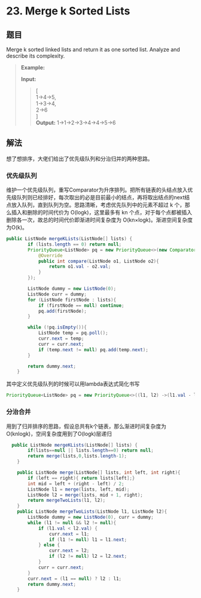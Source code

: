 # 23. Merge k Sorted Lists

## 题目

Merge k sorted linked lists and return it as one sorted list. Analyze and describe its complexity.

>**Example:**
>
>**Input:**
>>[  
>>1->4->5,  
>>1->3->4,  
>>2->6  
>]  
>>**Output:** 1->1->2->3->4->4->5->6

## 解法

想了想排序，大佬们给出了优先级队列和分治归并的两种思路。

### 优先级队列

维护一个优先级队列，重写Comparator为升序排列。把所有链表的头结点放入优先级队列则已经排好，每次取出的必是目前最小的结点，再将取出结点的next结点放入队列，直到队列为空。思路清晰，考虑优先队列中的元素不超过 k 个，那么插入和删除的时间代价为 O(logk)，这里最多有 kn 个点，对于每个点都被插入删除各一次，故总的时间代价即渐进时间复杂度为 O(kn×logk)。渐进空间复杂度为O(k)。


```java
public ListNode mergeKLists(ListNode[] lists) {
        if (lists.length == 0) return null;
        PriorityQueue<ListNode> pq = new PriorityQueue<>(new Comparator<ListNode>(){
            @Override
            public int compare(ListNode o1, ListNode o2){
                return o1.val - o2.val;
            }
        });

        ListNode dummy = new ListNode(0);
        ListNode curr = dummy;
        for (ListNode firstNode : lists){
            if (firstNode == null) continue;
            pq.add(firstNode);            
        }

        while (!pq.isEmpty()){
            ListNode temp = pq.poll();
            curr.next = temp;
            curr = curr.next;
            if (temp.next != null) pq.add(temp.next);
        }

        return dummy.next;
    }
```

其中定义优先级队列的时候可以用lambda表达式简化书写
```java
PriorityQueue<ListNode> pq = new PriorityQueue<>((l1, l2) ->(l1.val - l2.val));
```

### 分治合并

用到了归并排序的思路，假设总共有k个链表，那么渐进时间复杂度为O(knlogk)，空间复杂度用到了O(logk)层递归

```java
  public ListNode mergeKLists(ListNode[] lists) {
        if(lists==null || lists.length==0) return null;		
		return merge(lists,0,lists.length-1);
    }

    public ListNode merge(ListNode[] lists, int left, int right){
        if (left == right){ return lists[left];}
        int mid = left + (right - left) / 2;
        ListNode l1 = merge(lists, left, mid);
        ListNode l2 = merge(lists, mid + 1, right);
        return mergeTwoLists(l1, l2);
    }
    public ListNode mergeTwoLists(ListNode l1, ListNode l2){
        ListNode dummy = new ListNode(0), curr = dummy;
        while (l1 != null && l2 != null){
            if (l1.val < l2.val) {
                curr.next = l1;
                if (l1 != null) l1 = l1.next;
            } else {
                curr.next = l2;
                if (l2 != null) l2 = l2.next;
            }
            curr = curr.next;
        }
        curr.next = (l1 == null) ? l2 : l1;
        return dummy.next;
    }
```



